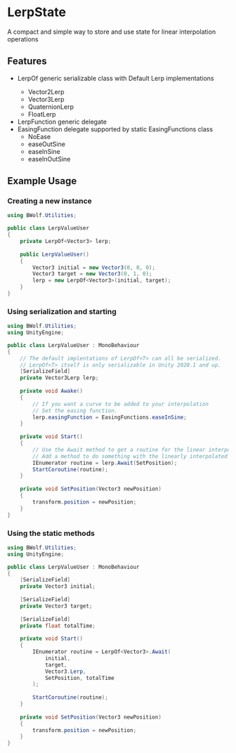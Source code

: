 # LerpState 

A compact and simple way to store and use state for linear interpolation operations

## Features

- LerpOf<T> generic serializable class with Default Lerp implementations
  - Vector2Lerp
  - Vector3Lerp
  - QuaternionLerp
  - FloatLerp
- LerpFunction<T> generic delegate
- EasingFunction delegate supported by static EasingFunctions class
  - NoEase
  - easeOutSine
  - easeInSine
  - easeInOutSine

## Example Usage
### Creating a new instance
```c#
using BWolf.Utilities;

public class LerpValueUser
{
    private LerpOf<Vector3> lerp;
    
    public LerpValueUser()
    {
        Vector3 initial = new Vector3(0, 0, 0);
        Vector3 target = new Vector3(0, 1, 0);
        lerp = new LerpOf<Vector3>(initial, target);
    }
}
```
### Using serialization and starting
```c#
using BWolf.Utilities;
using UnityEngine;

public class LerpValueUser : MonoBehaviour
{
    // The default implentations of LerpOf<T> can all be serialized.
    // LerpOf<T> itself is only serializable in Unity 2020.1 and up.
    [SerializeField]
    private Vector3Lerp lerp;
    
    private void Awake()
    {
        // If you want a curve to be added to your interpolation
        // Set the easing function.
        lerp.easingFunction = EasingFunctions.easeInSine;
    }
    
    private void Start()
    {
        // Use the Await method to get a routine for the linear interpolation.
        // Add a method to do something with the linearly interpolated value.
        IEnumerator routine = lerp.Await(SetPosition);
        StartCoroutine(routine);
    }
    
    private void SetPosition(Vector3 newPosition)
    {
        transform.position = newPosition;
    }
}
```
### Using the static methods
```c#
using BWolf.Utilities;
using UnityEngine;

public class LerpValueUser : MonoBehaviour
{  
    [SerializeField]
    private Vector3 initial;
    
    [SerializeField]
    private Vector3 target;
    
    [SerializeField]
    private float totalTime;
    
    private void Start()
    {   
        IEnumerator routine = LerpOf<Vector3>.Await(
            initial, 
            target, 
            Vector3.Lerp, 
            SetPosition, totalTime
        );
        
        StartCoroutine(routine);
    }
    
    private void SetPosition(Vector3 newPosition)
    {
        transform.position = newPosition;
    }
}
```
